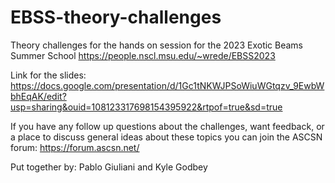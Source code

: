 # EBSS-theory-challenges

Theory challenges for the hands on session for the 2023 Exotic Beams Summer School https://people.nscl.msu.edu/~wrede/EBSS2023

Link for the slides: https://docs.google.com/presentation/d/1Gc1tNKWJPSoWiuWGtqzv_9EwbWbhEqAK/edit?usp=sharing&ouid=108123317698154395922&rtpof=true&sd=true

If you have any follow up questions about the challenges, want feedback, or a place to discuss general ideas about these topics you can join the ASCSN forum: https://forum.ascsn.net/

Put together by: Pablo Giuliani and Kyle Godbey
